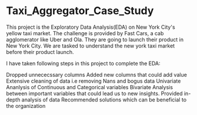 # Taxi_Aggregator_Case_Study
This project is the Exploratory Data Analysis(EDA) on New York City's yellow taxi market. The challenge is provided by Fast Cars, a cab agglomerator like Uber and Ola. They are going to launch their product in New York City. We are tasked to understand the new york taxi market before their product launch.

I have taken following steps in this project to complete the EDA:

Dropped unnececssary columns
Added new columns that could add value
Extensive cleaning of data i.e removing Nans and bogus data
Univariate Ananlysis of Continuous and Categorical variables
Bivariate Analysis between important variables that could lead us to new insights.
Provided in-depth analysis of data
Recommended solutions which can be beneficial to the organization
